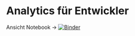 # Analytics für Entwickler

Ansicht Notebook -> [![Binder](https://mybinder.org/badge_logo.svg)](https://mybinder.org/v2/gh/bravenoob/seminar/master?filepath=seminar.ipynb)
 
 
